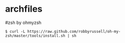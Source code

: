 # archfiles

#zsh by ohmyzsh
```
$ curl -L https://raw.github.com/robbyrussell/oh-my-zsh/master/tools/install.sh | sh
```